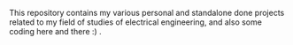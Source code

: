This repository contains my various personal and standalone done projects related to my field of studies of electrical engineering, and also some coding here and there :) .
